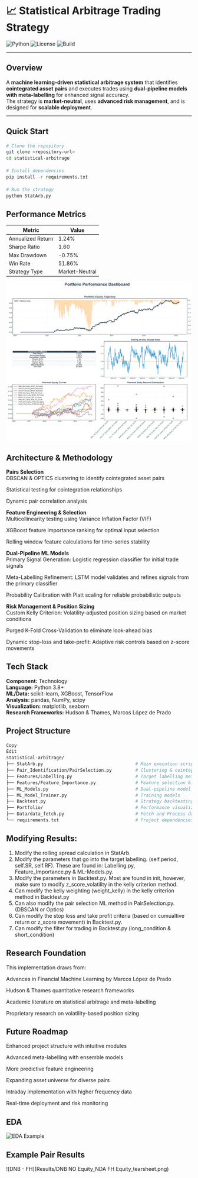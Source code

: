 # 📈 Statistical Arbitrage Trading Strategy

![Python](https://img.shields.io/badge/Python-3.8+-blue.svg)
![License](https://img.shields.io/badge/License-MIT-green.svg)
![Build](https://img.shields.io/badge/build-passing-brightgreen.svg)

---

## Overview  
A **machine learning-driven statistical arbitrage system** that identifies **cointegrated asset pairs** and executes trades using **dual-pipeline models with meta-labelling** for enhanced signal accuracy.  
The strategy is **market-neutral**, uses **advanced risk management**, and is designed for **scalable deployment**.

---

## Quick Start

```bash
# Clone the repository
git clone <repository-url>
cd statistical-arbitrage

# Install dependencies
pip install -r requirements.txt

# Run the strategy
python StatArb.py
```

## Performance Metrics

| Metric             | Value          |
|--------------------|----------------|
| Annualized Return  | 1.24%          |
| Sharpe Ratio       | 1.60           |
| Max Drawdown       | -0.75%         |
| Win Rate           | 51.86%         |
| Strategy Type      | Market-Neutral |

![Portfolio Performance](Portfolio/Portfolio_Performance_Visualization.png)

## Architecture & Methodology
**Pairs Selection** <br />
DBSCAN & OPTICS clustering to identify cointegrated asset pairs

Statistical testing for cointegration relationships

Dynamic pair correlation analysis

**Feature Engineering & Selection** <br />
Multicollinearity testing using Variance Inflation Factor (VIF)

XGBoost feature importance ranking for optimal input selection

Rolling window feature calculations for time-series stability

**Dual-Pipeline ML Models** <br />
Primary Signal Generation: Logistic regression classifier for initial trade signals

Meta-Labelling Refinement: LSTM model validates and refines signals from the primary classifier

Probability Calibration with Platt scaling for reliable probabilistic outputs

**Risk Management & Position Sizing** <br />
Custom Kelly Criterion: Volatility-adjusted position sizing based on market conditions

Purged K-Fold Cross-Validation to eliminate look-ahead bias

Dynamic stop-loss and take-profit: Adaptive risk controls based on z-score movements

## Tech Stack
**Component:**	Technology <br />
**Language:**	Python 3.8+ <br />
**ML/Data:**	scikit-learn, XGBoost, TensorFlow <br />
**Analysis:**	pandas, NumPy, scipy <br />
**Visualization:**	matplotlib, seaborn <br />
**Research Frameworks:**	Hudson & Thames, Marcos López de Prado <br />

## Project Structure
```bash
Copy
Edit
statistical-arbitrage/
├── StatArb.py                                   # Main execution script
├── Pair_Identification/PairSelection.py         # Clustering & cointegration testing
├── Features/Labelling.py                        # Target labelling methodology
├── Features/Feature_Importance.py               # Feature selection & VIF testing
├── ML_Models.py                                 # Dual-pipeline model implementation
├── ML_Model_Trainer.py                          # Training models
├── Backtest.py                                  # Strategy backtesting & performance
├── Portfolio/                                   # Performance visualizations
├── Data/data_fetch.py                           # Fetch and Process data from CSV
└── requirements.txt                             # Project dependencies
```

## Modifying Results:

1. Modify the rolling spread calculation in StatArb.
2. Modify the parameters that go into the target labelling. (self.period, self.SR, self.RF). These are found in: Labelling.py, Feature_Importance.py & ML-Models.py.
3. Modify the parameters in Backtest.py. Most are found in init, however, make sure to modify z_score_volatility in the kelly criterion method. 
4. Can modify the kelly weighting (weight_kelly) in the kelly criterion method in Backtest.py 
5. Can also modify the pair selection ML method in PairSelection.py. (DBSCAN or Optics) 
6. Can modify the stop loss and take profit criteria (based on cumualtive return or z_score movement) in Backtest.py. 
7. Can modify the filter for trading in Backtest.py (long_condition & short_condition)

## Research Foundation
This implementation draws from:

Advances in Financial Machine Learning by Marcos López de Prado

Hudson & Thames quantitative research frameworks

Academic literature on statistical arbitrage and meta-labelling

Proprietary research on volatility-based position sizing

## Future Roadmap
Enhanced project structure with intuitive modules

Advanced meta-labelling with ensemble models

More predictive feature engineering

Expanding asset universe for diverse pairs

Intraday implementation with higher frequency data

Real-time deployment and risk monitoring

## EDA

![EDA Example](EDA/ABN_NA_Equity_BPSO_IM_Equity_EDA.png)

## Example Pair Results

![DNB - FH](Results/DNB NO Equity_NDA FH Equity_tearsheet.png)
